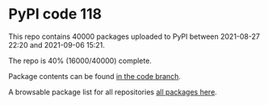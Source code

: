 # PyPI code 118

This repo contains 40000 packages uploaded to PyPI between 
2021-08-27 22:20 and 2021-09-06 15:21.

The repo is 40% (16000/40000) complete.

Package contents can be found [in the code branch](https://github.com/pypi-data/pypi-mirror-118/tree/code/packages).

A browsable package list for all repositories [all packages here](https://pypi-data.github.io/website/repositories/pypi-mirror-118).


